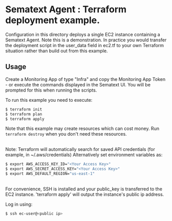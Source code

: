 # Sematext Agent : Terraform deployment example.

Configuration in this directory deploys a single EC2 instance containing a Sematext Agent.
Note this is a demonstration. In practice you would transfer the deployment script in the user_data field in ec2.tf to your own Terraform situation rather than build out from this example.

## Usage

Create a Monitoring App of type "Infra" and copy the Monitoring App Token - or execute the commands displayed in the Sematext UI. You will be prompted for this when running the scripts.

To run this example you need to execute:

```bash
$ terraform init
$ terraform plan
$ terraform apply
```

Note that this example may create resources which can cost money. Run `terraform destroy` when you don't need these resources.

<br>
Note: Terraform will automatically search for saved API credentials (for example, in ~/.aws/credentials)
Alternatively set environment variables as:

```bash
$ export AWS_ACCESS_KEY_ID="<Your Access Key>"
$ export AWS_SECRET_ACCESS_KEY="<Your Access Key>"
$ export AWS_DEFAULT_REGION="us-east-1"
```


<br>
For convenience, SSH is installed and your public_key is transferred to the EC2 instance.
'terraform apply' will output the instance's public ip address.

Log in using:

```bash
$ ssh ec-user@<public ip>
```
